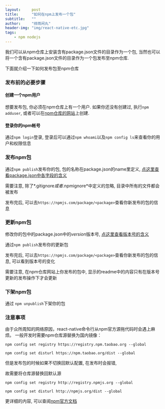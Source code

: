 ```yaml
---
layout:     post
title:      "如何在npm上发布一个包"
subtitle:   ""
author:     "绯雨闲丸"
header-img: "img/react-native-etc.jpg"
tags:
    - npm nodejs
---
```


>

我们可以从npm仓库上安装含有package.json文件的目录作为一个包,
当然也可以将一个含有package.json文件的目录作为一个包发布至npm仓库.

下面就介绍一下如何发布包至npm仓库

### 发布前的必要步骤

#### 创建一个npm用户

想要发布包, 你必须在npm仓库上有一个用户.
如果你还没有创建过, 执行`npm adduser`, 或者可以在[npm仓库的网站][2]上创建.

#### 登录你的npm帐号

通过`npm login`登录,
登录后可以通过`npm whoami`以及`npm config ls`来查看你的用户和权限信息

### 发布npm包

通过`npm publish`发布你的包, 包的名称在package.json的name里定义, [点这里查看package.json中各字段的含义][3]

需要注意, 除了*.gitignore*或者*.npmignore*中定义的忽略, 目录中所有的文件都会被发布

发布完后, 可以去`https://npmjs.com/package/<package>`查看你新发布的包的信息

### 更新npm包

修改你的包中的package.json中的*version*版本号, [点这里查看版本号的含义][3]

通过`npm publish`发布你的更新包

发布完后, 可以去`https://npmjs.com/package/<package>`查看你新发布的包的信息, 可以看到版本号的变化

需要注意, 在npm仓库网站上你发布的包中, 显示的readme中的内容只有在版本号更新的发布操作下才会更新

### 下架npm包

通过 `npm unpublish`下架你的包

### 注意事项

由于众所周知的网络原因，react-native命令行从npm官方源拖代码时会遇上麻烦。
一般开发时需要npm仓库源替换为国内镜像：

`npm config set registry https://registry.npm.taobao.org --global`

`npm config set disturl https://npm.taobao.org/dist --global`

但是发布包的时候如果不切换回默认配置, 在发布时会报错,



故需要将仓库源替换回默认源

`npm config set registry http://registry.npmjs.org --global`

`npm config set disturl http://npmjs.org/dist --global`

更详细的内容, 可以查阅[npm官方文档][1]

[1]: https://docs.npmjs.com/
[2]: https://www.npmjs.com/
[3]: http://www.vanadis.cn/2016/07/06/explaination-for-package-json/











